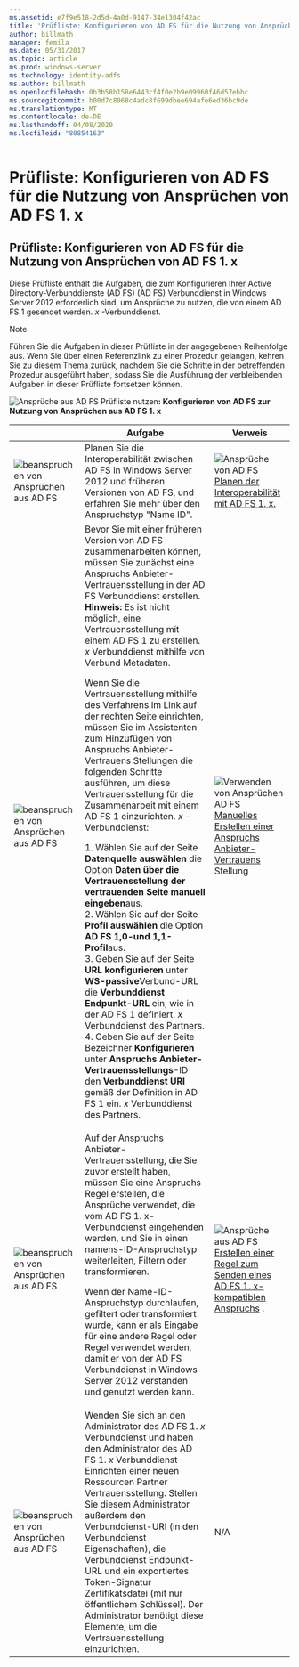 ```yaml
---
ms.assetid: e7f9e518-2d5d-4a0d-9147-34e1304f42ac
title: 'Prüfliste: Konfigurieren von AD FS für die Nutzung von Ansprüchen von AD FS 1. x'
author: billmath
manager: femila
ms.date: 05/31/2017
ms.topic: article
ms.prod: windows-server
ms.technology: identity-adfs
ms.author: billmath
ms.openlocfilehash: 0b3b58b158e6443cf4f0e2b9e09960f46d57ebbc
ms.sourcegitcommit: b00d7c8968c4adc8f699dbee694afe6ed36bc9de
ms.translationtype: MT
ms.contentlocale: de-DE
ms.lasthandoff: 04/08/2020
ms.locfileid: "80854163"
---
```

# <a name="checklist-configuring-ad-fs--to-consume-claims-from-ad-fs-1x"></a>Prüfliste: Konfigurieren von AD FS für die Nutzung von Ansprüchen von AD FS 1. x

  
## <a name="checklist-configuring-ad-fs-to-consume-claims-from-adfs1x"></a>Prüfliste: Konfigurieren von AD FS für die Nutzung von Ansprüchen von AD FS 1. x  
Diese Prüfliste enthält die Aufgaben, die zum Konfigurieren Ihrer Active Directory-Verbunddienste (AD FS) \(AD FS\) Verbunddienst in Windows Server 2012 erforderlich sind, um Ansprüche zu nutzen, die von einem AD FS 1 gesendet werden. *x* -Verbunddienst.  
  
> [!NOTE]  
> Führen Sie die Aufgaben in dieser Prüfliste in der angegebenen Reihenfolge aus. Wenn Sie über einen Referenzlink zu einer Prozedur gelangen, kehren Sie zu diesem Thema zurück, nachdem Sie die Schritte in der betreffenden Prozedur ausgeführt haben, sodass Sie die Ausführung der verbleibenden Aufgaben in dieser Prüfliste fortsetzen können.  
  
![Ansprüche aus AD FS Prüfliste nutzen](media/2b05dce3-938f-4168-9b8f-1f4398cbdb9b.gif)**: Konfigurieren von AD FS zur Nutzung von Ansprüchen aus AD FS 1. x**  
  
||Aufgabe|Verweis|  
|-|--------|-------------|  
|![beanspruchen von Ansprüchen aus AD FS](media/icon_checkboxo.gif)|Planen Sie die Interoperabilität zwischen AD FS in Windows Server 2012 und früheren Versionen von AD FS, und erfahren Sie mehr über den Anspruchstyp "Name ID".|![Ansprüche von AD FS](media/faa393df-4856-4431-9eda-4f4e5be72a90.gif)[Planen der Interoperabilität mit AD FS 1. x.](https://technet.microsoft.com/library/ff678040.aspx)|  
|![beanspruchen von Ansprüchen aus AD FS](media/icon_checkboxo.gif)|Bevor Sie mit einer früheren Version von AD FS zusammenarbeiten können, müssen Sie zunächst eine Anspruchs Anbieter-Vertrauensstellung in der AD FS Verbunddienst erstellen. **Hinweis:** Es ist nicht möglich, eine Vertrauensstellung mit einem AD FS 1 zu erstellen. *x* Verbunddienst mithilfe von Verbund Metadaten.<p>Wenn Sie die Vertrauensstellung mithilfe des Verfahrens im Link auf der rechten Seite einrichten, müssen Sie im Assistenten zum Hinzufügen von Anspruchs Anbieter-Vertrauens Stellungen die folgenden Schritte ausführen, um diese Vertrauensstellung für die Zusammenarbeit mit einem AD FS 1 einzurichten. *x* -Verbunddienst:<p>1. Wählen Sie auf der Seite **Datenquelle auswählen** die Option **Daten über die Vertrauensstellung der vertrauenden Seite manuell eingeben**aus.<br />2. Wählen Sie auf der Seite **Profil auswählen** die Option **AD FS 1,0-und 1,1-Profil**aus.<br />3. Geben Sie auf der Seite **URL konfigurieren** unter **WS\-passive**Verbund-URL die **Verbunddienst Endpunkt-URL** ein, wie in der AD FS 1 definiert. *x* Verbunddienst des Partners.<br />4. Geben Sie auf der Seite Bezeichner **Konfigurieren** unter **Anspruchs Anbieter-Vertrauensstellungs**-ID den **Verbunddienst URI** gemäß der Definition in AD FS 1 ein. *x* Verbunddienst des Partners.|![Verwenden von Ansprüchen AD FS](media/faa393df-4856-4431-9eda-4f4e5be72a90.gif)[Manuelles Erstellen einer Anspruchs Anbieter-Vertrauens](../../ad-fs/operations/Create-a-Claims-Provider-Trust.md) Stellung|  
|![beanspruchen von Ansprüchen aus AD FS](media/icon_checkboxo.gif)|Auf der Anspruchs Anbieter-Vertrauensstellung, die Sie zuvor erstellt haben, müssen Sie eine Anspruchs Regel erstellen, die Ansprüche verwendet, die vom AD FS 1. x-Verbunddienst eingehenden werden, und Sie in einen namens-ID-Anspruchstyp weiterleiten, Filtern oder transformieren.<p>Wenn der Name-ID-Anspruchstyp durchlaufen, gefiltert oder transformiert wurde, kann er als Eingabe für eine andere Regel oder Regel verwendet werden, damit er von der AD FS Verbunddienst in Windows Server 2012 verstanden und genutzt werden kann.|![Ansprüche aus AD FS](media/faa393df-4856-4431-9eda-4f4e5be72a90.gif)[Erstellen einer Regel zum Senden eines AD FS 1. x-kompatiblen Anspruchs](../../ad-fs/operations/Create-a-Rule-to-Send-an-AD-FS-1x-Compatible-Claim.md) .|  
|![beanspruchen von Ansprüchen aus AD FS](media/icon_checkboxo.gif)|Wenden Sie sich an den Administrator des AD FS 1. *x* Verbunddienst und haben den Administrator des AD FS 1. *x* Verbunddienst Einrichten einer neuen Ressourcen Partner Vertrauensstellung. Stellen Sie diesem Administrator außerdem den Verbunddienst-URI \(in den Verbunddienst Eigenschaften\), die Verbunddienst Endpunkt-URL und ein exportiertes Token\-Signatur Zertifikatsdatei \(mit nur öffentlichem Schlüssel\). Der Administrator benötigt diese Elemente, um die Vertrauensstellung einzurichten.|N\/A|  
  

